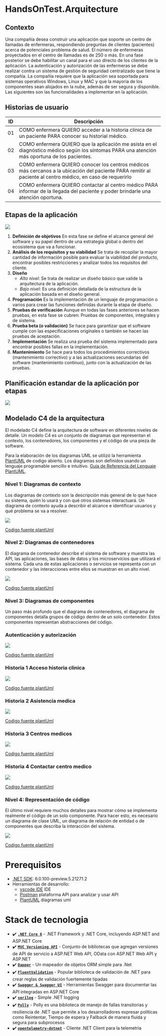 # HandsOnTest.Arquitecture

## Contexto
Una compañía desea construir una aplicación que soporte un centro de llamadas de enfermeras, respondiendo 
preguntas de clientes (pacientes) acerca de potenciales problema de salud. El número de enfermeras proyectados 
en el centro de llamadas es de 250 o más. En una fase posterior se debe habilitar un canal para el uso directo de 
los clientes de la aplicación.
La autenticación y autorización de las enfermeras se debe realizar contra un sistema de gestión de seguridad 
centralizado que tiene la compañía.
La compañía requiere que la aplicación sea soportada para sistemas operativos Windows, Linux y MAC y que la 
mayoría de los componentes sean alojados en la nube, además de ser segura y disponible.
Las siguientes son las funcionalidades a implementar en la aplicación.

## Historias de usuario
|ID|Descripción
|---|---|
|01|COMO enfermera QUIERO acceder a la historia clínica de un paciente PARA conocer su historial médico.|
|02|COMO enfermera QUIERO que la aplicación me asista en el diagnóstico médico según los síntomas PARA una atención más oportuna de los pacientes.|
|03|COMO enfermera QUIERO conocer los centros médicos más cercanos a la ubicación del paciente PARA remitir al paciente al centro médico, en caso de requerirlo|
|04|COMO enfermera QUIERO contactar al centro médico PARA informar de la llegada del paciente y poder brindarle una atención oportuna.|

## Etapas de la aplicación

![](out/ciclo-vida-software/Pruebas-ciclo-software.jpg)

1. **Definición de objetivos**
En esta fase se define el alcance general del software y su papel dentro de una estrategia global o dentro del ecosistema que va a funcionar.
2. **Análisis de los requisitos y su viabilidad**
Se trata de recopilar la mayor cantidad de información posible para evaluar la viabilidad del producto, encontrar posibles restricciones y analizar todos los requisitos del cliente.
3. **Diseño**
    * *Alto nivel*: Se trata de realizar un diseño básico que valide la arquitectura de la aplicación.
    * *Bajo nivel*: Es una definición detallada de la estructura de la aplicación basada en el diseño general.
4. **Programación**
Es la implementación de un lenguaje de programación o varios para crear las funciones definidas durante la etapa de diseño.
5. **Pruebas de verificación**
Aunque en todas las fases anteriores se hacen pruebas, en esta fase se cubren: Pruebas de componentes, integrales y de sistema.
6. **Prueba beta (o validación)** 
Se hace para garantizar que el software cumple con las especificaciones originales o también se hacen las pruebas de aceptación.
7. **Implementación**
Se realiza una prueba del sistema implementado para encontrar posibles fallas en la implementación.
8. **Mantenimiento**
Se hace para todos los procedimientos correctivos (mantenimiento correctivo) y a las actualizaciones secundarias del software (mantenimiento continuo), junto con la actualización de las pruebas.

## Planificación estandar de la aplicación por etapas
![](out/ciclo-vida-software/planficacion-estandar.jpg)


## Modelado C4 de la arquitectura
El modelado C4 define la arquitectura de software en diferentes niveles de detalle. Un modelo C4 es un conjunto de diagramas que representan el contexto, los contenedores, los componentes y el código de una pieza de software.

Para la elaboración de los diagramas UML se utilizó la herramienta [PlantUML](https://plantuml.com/es/) de codigo abierto. Los diagramas son definidos usando un lenguaje programable sencillo e intuitivo. [Guía de Referencia del Lenguaje PlantUML](https://plantuml.com/es/guide).

### Nivel 1: Diagramas de contexto
Los diagramas de contexto son la descripción más general de lo que hace su sistema, quién lo usará y con qué otros sistemas interactuará. Un diagrama de contexto ayuda a describir el alcance e identificar usuarios y qué problema se va a resolver.

![](out/diagrama-1-contexto/diagrama-1-contexto.png)

[Codigo fuente plantUml](diagrama-1-contexto.puml)

### Nivel 2: Diagramas de contenedores
El diagrama de contenedor describe el sistema de software y muestra las API, las aplicaciones, las bases de datos y los microservicios que utilizará el sistema. Cada una de estas aplicaciones o servicios se representa con un contenedor y las interacciones entre ellos se muestran en un alto nivel.

![](out/diagrama-2-contenedor/diagrama-2-contenedor.png)

[Codigo fuente plantUml](diagrama-2-contenedor.puml)

### Nivel 3: Diagramas de componentes
Un paso más profundo que el diagrama de contenedores, el diagrama de componentes detalla grupos de código dentro de un solo contenedor. Estos componentes representan abstracciones del código.

### Autenticación y autorización
![](out/diagrama-3-componentes-autenticacion/diagrama-3-componentes-autenticacion.png)

[Codigo fuente plantUml](diagrama-3-componentes-autenticacion.puml)

### Historia 1 Acceso historia clinica
![](out/diagrama-3-componentes-historia01/diagrama-3-componentes-historia01.png)

[Codigo fuente plantUml](diagrama-3-componentes-historia01.puml)

### Historia 2 Asistencia medica
![](out/diagrama-3-componentes-historia02/diagrama-3-componentes-historia02.png)

[Codigo fuente plantUml](diagrama-3-componentes-historia02.puml)

### Historia 3 Centros medicos
![](out/diagrama-3-componentes-historia03/diagrama-3-componentes-historia03.png)

[Codigo fuente plantUml](diagrama-3-componentes-historia03.puml)

### Historia 4 Contactar centro medico
![](out/diagrama-3-componentes-historia04/diagrama-3-componentes-historia04.png)

[Codigo fuente plantUml](diagrama-3-componentes-historia04.puml)

### Nivel 4: Representación de código
El último nivel requiere muchos detalles para mostrar cómo se implementa realmente el código de un solo componente. Para hacer esto, es necesario un diagrama de clase UML, un diagrama de relación de entidad o de componentes que describa la interacción del sistema.

![](out/diagrama-4-codigo-domaindrivendesign/diagrama-4-codigo.png)

[Codigo fuente plantUml](diagrama-4-codigo-domaindrivendesign.puml)


# Prerequisitos
- [.NET SDK](https://dotnet.microsoft.com/download/dotnet/6.0): 6.0.100-preview.5.21271.2
- Herramientas de desarrollo:
  - [vscode IDE](https://code.visualstudio.com/) IDE
  - [Postman](https://www.postman.com/) plataforma API para analizar y usar API
  - [PlantUML](https://plantuml.com/es/) diagramas uml

# Stack de tecnologia
- ✔️ **[`.NET Core 6`](https://dotnet.microsoft.com/download)** - .NET Framework y .NET Core, incluyendo ASP.NET and ASP.NET Core
- ✔️ **[`MVC Versioning API`](https://github.com/microsoft/aspnet-api-versioning)** - Conjunto de bibliotecas que agregan versiones de API de servicio a ASP.NET Web API, OData con ASP.NET Web API y ASP.NET
- ✔️ **[`Dapper`](https://github.com/DapperLib/Dapper)** - Un mapeador de objetos ORM simple para .Net
- ✔️ **[`FluentValidation`](https://github.com/FluentValidation/FluentValidation)** - Popular biblioteca de validación de .NET para crear reglas de validación fuertemente tipadas
- ✔️ **[`Swagger & Swagger UI`](https://github.com/domaindrivendev/Swashbuckle.AspNetCore)** - Herramientas Swagger para documentar las API integradas en ASP.NET Core
- ✔️ **[`serilog`](https://github.com/serilog/serilog)** - Simple .NET logging
- ✔️ **[`Polly`](https://github.com/App-vNext/Polly)** - Polly es una biblioteca de manejo de fallas transitorias y resiliencia de .NET que permite a los desarrolladores expresar políticas como Reintentar,  Tiempo de espera  y Fallback de manera fluida y segura para subprocesos
- ✔️ **[`opentelemetry-dotnet`](https://github.com/open-telemetry/opentelemetry-dotnet)** - Cliente .NET Client para la telemetria



